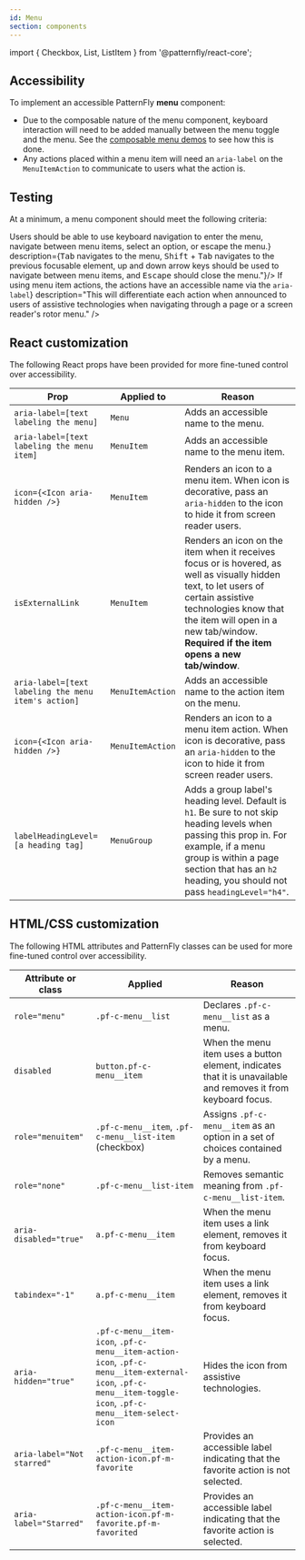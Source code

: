 ```yaml
---
id: Menu
section: components
---
```


import { Checkbox, List, ListItem } from '@patternfly/react-core';


## Accessibility

To implement an accessible PatternFly **menu** component:
- Due to the composable nature of the menu component, keyboard interaction will need to be added manually between the menu toggle and the menu. See the [composable menu demos](https://www.patternfly.org/v4/demos/composable-menu) to see how this is done.
- Any actions placed within a menu item will need an `aria-label` on the `MenuItemAction` to communicate to users what the action is.


## Testing

At a minimum, a menu component should meet the following criteria:

<List isPlain>
  <ListItem>
    <Checkbox id="menu-a11y-checkbox-1" label={<span>Users should be able to use keyboard navigation to enter the menu, navigate between menu items, select an option, or escape the menu.</span>} description={<span><kbd>Tab</kbd> navigates to the menu, <kbd>Shift</kbd> + <kbd>Tab</kbd> navigates to the previous focusable element, up and down arrow keys should be used to navigate between menu items, and <kbd>Escape</kbd> should close the menu."</span>}/>
  </ListItem>
  <ListItem>
    <Checkbox id="menu-a11y-checkbox-2" label={<span>If using menu item actions, the actions have an accessible name via the <code className="ws-code">aria-label</code></span>} description="This will differentiate each action when announced to users of assistive technologies when navigating through a page or a screen reader's rotor menu." />
  </ListItem>
</List>


## React customization

The following React props have been provided for more fine-tuned control over accessibility.

| Prop | Applied to | Reason | 
|---|---|---|
| `aria-label=[text labeling the menu]` | `Menu` | Adds an accessible name to the menu. |
| `aria-label=[text labeling the menu item]` | `MenuItem` | Adds an accessible name to the menu item. |
| `icon={<Icon aria-hidden />}`  | `MenuItem` | Renders an icon to a menu item. When icon is decorative, pass an `aria-hidden` to the icon to hide it from screen reader users. |
| `isExternalLink` | `MenuItem` | Renders an icon on the item when it receives focus or is hovered, as well as visually hidden text, to let users of certain assistive technologies know that the item will open in a new tab/window. **Required if the item opens a new tab/window**. |
| `aria-label=[text labeling the menu item's action]` | `MenuItemAction` | Adds an accessible name to the action item on the menu. |
|`icon={<Icon aria-hidden />}` | `MenuItemAction` | Renders an icon to a menu item action. When icon is decorative, pass an `aria-hidden` to the icon to hide it from screen reader users. |
| `labelHeadingLevel=[a heading tag]` | `MenuGroup` | Adds a group label's heading level. Default is `h1`. Be sure to not skip heading levels when passing this prop in. For example, if a menu group is within a page section that has an `h2` heading, you should not pass `headingLevel="h4"`. |



## HTML/CSS customization


The following HTML attributes and PatternFly classes can be used for more fine-tuned control over accessibility.

| Attribute or class | Applied | Reason |
| -- | -- | -- |
| `role="menu"` | `.pf-c-menu__list` | Declares `.pf-c-menu__list` as a menu. |
| `disabled` | `button.pf-c-menu__item` | When the menu item uses a button element, indicates that it is unavailable and removes it from keyboard focus. |
| `role="menuitem"` | `.pf-c-menu__item`, `.pf-c-menu__list-item` (checkbox) | Assigns `.pf-c-menu__item` as an option in a set of choices contained by a menu. |
| `role="none"` | `.pf-c-menu__list-item` | Removes semantic meaning from `.pf-c-menu__list-item`. |
| `aria-disabled="true"` | `a.pf-c-menu__item` | When the menu item uses a link element, removes it from keyboard focus. |
| `tabindex="-1"` | `a.pf-c-menu__item` | When the menu item uses a link element, removes it from keyboard focus. |
| `aria-hidden="true"` | `.pf-c-menu__item-icon`, `.pf-c-menu__item-action-icon`, `.pf-c-menu__item-external-icon`, `.pf-c-menu__item-toggle-icon`, `.pf-c-menu__item-select-icon` | Hides the icon from assistive technologies. |
| `aria-label="Not starred"` | `.pf-c-menu__item-action-icon.pf-m-favorite` | Provides an accessible label indicating that the favorite action is not selected. |
| `aria-label="Starred"` | `.pf-c-menu__item-action-icon.pf-m-favorite.pf-m-favorited` | Provides an accessible label indicating that the favorite action is selected. |
